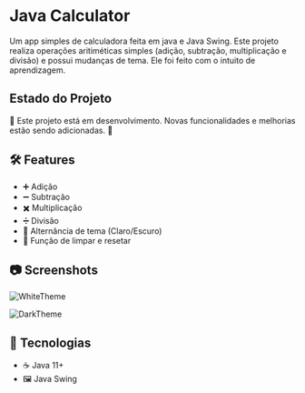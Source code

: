 # Java Calculator
Um app simples de calculadora feita em java e Java Swing. Este projeto realiza operações aritiméticas simples (adição, subtração, multiplicação e divisão) e possui mudanças de tema. Ele foi feito com o intuito de aprendizagem.

## Estado do Projeto
🚧 Este projeto está em desenvolvimento. Novas funcionalidades e melhorias estão sendo adicionadas. 🚧

## 🛠️ Features
- ➕ Adição
- ➖ Subtração
- ✖️ Multiplicação
- ➗ Divisão
- 🎨 Alternância de tema (Claro/Escuro)
- 🔄 Função de limpar e resetar

## 📷 Screenshots
![WhiteTheme](https://github.com/user-attachments/assets/2ed22617-c63b-405c-8694-84c0730cadd3)

![DarkTheme](https://github.com/user-attachments/assets/dd36b8cd-fc38-4f1d-94f0-116f3da96a28)


## 🧰 Tecnologias
- ☕ Java 11+
- 🖼️ Java Swing
